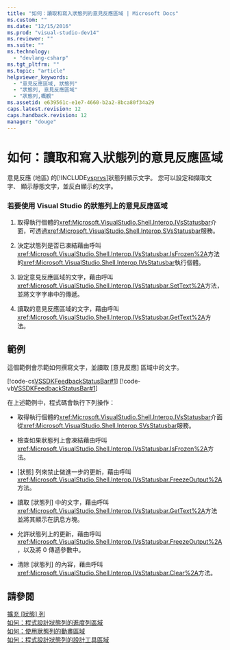 ```yaml
---
title: "如何：讀取和寫入狀態列的意見反應區域 | Microsoft Docs"
ms.custom: ""
ms.date: "12/15/2016"
ms.prod: "visual-studio-dev14"
ms.reviewer: ""
ms.suite: ""
ms.technology: 
  - "devlang-csharp"
ms.tgt_pltfrm: ""
ms.topic: "article"
helpviewer_keywords: 
  - "意見反應區域, 狀態列"
  - "狀態列, 意見反應區域"
  - "狀態列,概觀"
ms.assetid: e639561c-e1e7-4660-b2a2-8bca80f34a29
caps.latest.revision: 12
caps.handback.revision: 12
manager: "douge"
---
```

# 如何：讀取和寫入狀態列的意見反應區域
意見反應 \(地區\) 的[!INCLUDE[vsprvs](../code-quality/includes/vsprvs_md.md)]狀態列顯示文字。  您可以設定和擷取文字、 顯示靜態文字，並反白顯示的文字。  
  
### 若要使用 Visual Studio 的狀態列上的意見反應區域  
  
1.  取得執行個體的<xref:Microsoft.VisualStudio.Shell.Interop.IVsStatusbar>介面，可透過<xref:Microsoft.VisualStudio.Shell.Interop.SVsStatusbar>服務。  
  
2.  決定狀態列是否已凍結藉由呼叫<xref:Microsoft.VisualStudio.Shell.Interop.IVsStatusbar.IsFrozen%2A>方法的<xref:Microsoft.VisualStudio.Shell.Interop.IVsStatusbar>執行個體。  
  
3.  設定意見反應區域的文字，藉由呼叫<xref:Microsoft.VisualStudio.Shell.Interop.IVsStatusbar.SetText%2A>方法，並將文字字串中的傳遞。  
  
4.  讀取的意見反應區域的文字，藉由呼叫<xref:Microsoft.VisualStudio.Shell.Interop.IVsStatusbar.GetText%2A>方法。  
  
## 範例  
 這個範例會示範如何撰寫文字，並讀取 \[意見反應\] 區域中的文字。  
  
 [!code-cs[VSSDKFeedbackStatusBar#1](../misc/codesnippet/CSharp/how-to-read-from-and-write-to-the-feedback-region-of-the-status-bar_1.cs)]
 [!code-vb[VSSDKFeedbackStatusBar#1](../misc/codesnippet/VisualBasic/how-to-read-from-and-write-to-the-feedback-region-of-the-status-bar_1.vb)]  
  
 在上述範例中，程式碼會執行下列操作：  
  
-   取得執行個體的<xref:Microsoft.VisualStudio.Shell.Interop.IVsStatusbar>介面從<xref:Microsoft.VisualStudio.Shell.Interop.SVsStatusbar>服務。  
  
-   檢查如果狀態列上會凍結藉由呼叫<xref:Microsoft.VisualStudio.Shell.Interop.IVsStatusbar.IsFrozen%2A>方法。  
  
-   \[狀態\] 列來禁止做進一步的更新，藉由呼叫<xref:Microsoft.VisualStudio.Shell.Interop.IVsStatusbar.FreezeOutput%2A>方法。  
  
-   讀取 \[狀態列\] 中的文字，藉由呼叫<xref:Microsoft.VisualStudio.Shell.Interop.IVsStatusbar.GetText%2A>方法並將其顯示在訊息方塊。  
  
-   允許狀態列上的更新，藉由呼叫<xref:Microsoft.VisualStudio.Shell.Interop.IVsStatusbar.FreezeOutput%2A> ，以及將 0 傳遞參數中。  
  
-   清除 \[狀態列\] 的內容，藉由呼叫<xref:Microsoft.VisualStudio.Shell.Interop.IVsStatusbar.Clear%2A>方法。  
  
## 請參閱  
 [擴充 \[狀態\] 列](../Topic/Extending%20the%20Status%20Bar.md)   
 [如何：程式設計狀態列的進度列區域 ](../misc/how-to-program-the-progress-bar-region-of-the-status-bar.md)   
 [如何：使用狀態列的動畫區域](../misc/how-to-use-the-animation-region-of-the-status-bar.md)   
 [如何：程式設計狀態列的設計工具區域 ](../Topic/How%20to:%20Program%20the%20Designer%20Region%20of%20the%20Status%20Bar.md)
